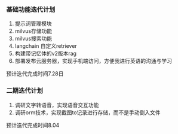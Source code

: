  ### 基础功能迭代计划

 1. 提示词管理模块
 2. milvus存储功能
 3. milvus搜索功能
 4. langchain 自定义retriever
 5. 构建带记忆体的v2版本rag
 6. 部署发布云服务器，实现手机端访问，方便我进行英语的沟通与学习

预计迭代完成时间7.28日


### 二期迭代计划
1. 调研文字转语音，实现语音交互功能
2. 调研orm技术，实现截图to记录进行存储，而不是手动倒入文件

预计迭代完成时间8.04
